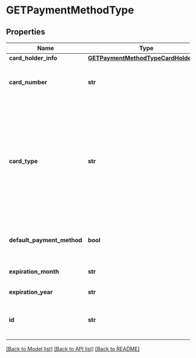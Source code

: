 # GETPaymentMethodType

## Properties
Name | Type | Description | Notes
------------ | ------------- | ------------- | -------------
**card_holder_info** | [**GETPaymentMethodTypeCardHolderInfo**](GETPaymentMethodTypeCardHolderInfo.md) |  | [optional] 
**card_number** | **str** | Credit or debit card number, 16 characters or less, masked for security purposes.  | [optional] 
**card_type** | **str** | The type of the credit card.      Possible values  include &#x60;Visa&#x60;, &#x60;MasterCard&#x60;, &#x60;AmericanExpress&#x60;, &#x60;Discover&#x60;, &#x60;JCB&#x60;, and &#x60;Diners&#x60;. For more information about credit card types supported by different payment gateways, see [Supported Payment Gateways](https://knowledgecenter.zuora.com/CB_Billing/M_Payment_Gateways/Supported_Payment_Gateways).  | [optional] 
**default_payment_method** | **bool** | Contains true if this is the default payment method for this customer, otherwise false.  | [optional] 
**expiration_month** | **str** | One or two digit(s) expiration month (1-12).  | [optional] 
**expiration_year** | **str** | Four-digit expiration year.  | [optional] 
**id** | **str** | Unique ID generated by Zuora when this payment method was created.  | [optional] 

[[Back to Model list]](../README.md#documentation-for-models) [[Back to API list]](../README.md#documentation-for-api-endpoints) [[Back to README]](../README.md)


